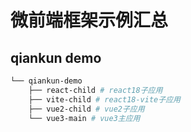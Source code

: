 # 微前端框架示例汇总

## qiankun demo

```bash
└── qiankun-demo
    ├── react-child # react18子应用
    ├── vite-child # react18-vite子应用
    ├── vue2-child # vue2子应用
    └── vue3-main # vue3主应用
```
